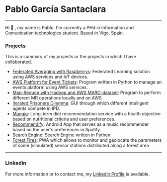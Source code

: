 # Pablo García Santaclara
-------------
Hi 👋 , my name is Pablo. I'm currently a PHd in Information and Comunication technologies student. Based in Vigo, Spain.

 ### Projects
This is a summary of my projects or the projects in which I have collaborated.
   
- [Federated Averaging with Raspberrys](https://github.com/pablogarciastc/FederatedAveraging-with-Raspberrys): Federated Learning solution using AWS services and IoT devices.
- [AWS Platform for Event Tickets](https://github.com/pablogarciastc/AWS-Platform-for-event-tickets): Program written in Python to manage an events platform using AWS services.
- [Map-Reduce with Hadoop and AWS MARC-dataset](https://github.com/pablogarciastc/Hadoop-MR-for-AWS-MARC-dataset): Program to perform different MR operations locally and on AWS
- [Iterated Prisoners Dilemma](https://github.com/pablogarciastc/Iterated-Prisoners-Dilemma): GUI through which different intelligent agents compete in IPD.
- [Mangio](https://github.com/Shenia23/mangio): Long-term diet recommendation service with a health objective based on nutritional criteria and user preferences.
- [Recommendify](https://github.com/pablogarciastc/Recommendify): Android App that serves as a music recommender based on the user's preferences in Spotify.
- [Search Engine](https://github.com/pablogarciastc/SearchEngine): Search Engine written in Python.
- [Forest Fires](https://github.com/pablogarciastc/ForestFires): PWA which allows to monitor and geolocate the parameters of some (simulated) sensor stations distributed along a forest area

----
### Linkedin
For more information or to contact me, my [Linkedin Profile](https://www.linkedin.com/in/pablo-garc%C3%ADa-santaclara/) is available. 
